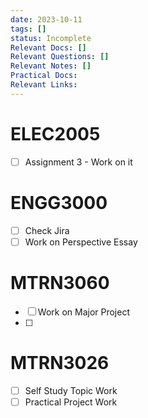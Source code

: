 ```yaml
---
date: 2023-10-11
tags: []
status: Incomplete
Relevant Docs: []
Relevant Questions: []
Relevant Notes: []
Practical Docs: 
Relevant Links:
---
```

# ELEC2005
- [ ] Assignment 3 - Work on it

# ENGG3000
- [ ] Check Jira
- [ ] Work on Perspective Essay

# MTRN3060
- [ ] Work on Major Project
- [ ] 

# MTRN3026
- [ ] Self Study Topic Work
- [ ] Practical Project Work